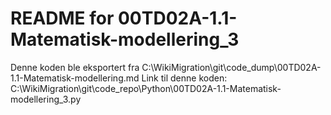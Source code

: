 # README for 00TD02A-1.1-Matematisk-modellering_3
Denne koden ble eksportert fra C:\WikiMigration\git\code_dump\00TD02A-1.1-Matematisk-modellering.md
Link til denne koden: C:\WikiMigration\git\code_repo\Python\00TD02A-1.1-Matematisk-modellering_3.py
